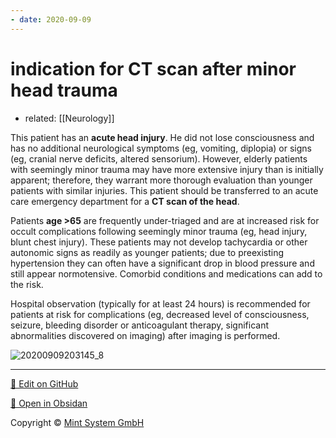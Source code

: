 ```yaml
---
- date: 2020-09-09
---
```


# indication for CT scan after minor head trauma

- related: [[Neurology]]

This patient has an **acute head injury**.  He did not lose consciousness and has no additional neurological symptoms (eg, vomiting, diplopia) or signs (eg, cranial nerve deficits, altered sensorium).  However, elderly patients with seemingly minor trauma may have more extensive injury than is initially apparent; therefore, they warrant more thorough evaluation than younger patients with similar injuries.  This patient should be transferred to an acute care emergency department for a **CT scan of the head**.

Patients **age >65** are frequently under-triaged and are at increased risk for occult complications following seemingly minor trauma (eg, head injury, blunt chest injury).  These patients may not develop tachycardia or other autonomic signs as readily as younger patients; due to preexisting hypertension they can often have a significant drop in blood pressure and still appear normotensive.  Comorbid conditions and medications can add to the risk.

Hospital observation (typically for at least 24 hours) is recommended for patients at risk for complications (eg, decreased level of consciousness, seizure, bleeding disorder or anticoagulant therapy, significant abnormalities discovered on imaging) after imaging is performed.

![20200909203145_8](https://photos.thisispiggy.com/file/wikiFiles/20200909203145_8.png)


<hr>

[📝 Edit on GitHub](https://github.com/Mint-System/Knowledge/blob/master/indication%20for%20CT%20scan%20after%20minor%20head%20trauma.md)

[📂 Open in Obsidan](obsidian://open?vault=Knowledge%20Mint%20System&file=indication%20for%20CT%20scan%20after%20minor%20head%20trauma.md ':target=_self')

<footer>Copyright © <a href="https://www.mint-system.ch/">Mint System GmbH</a></footer>
